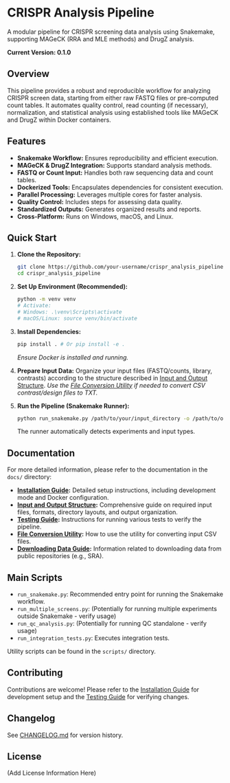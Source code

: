 # CRISPR Analysis Pipeline

A modular pipeline for CRISPR screening data analysis using Snakemake, supporting MAGeCK (RRA and MLE methods) and DrugZ analysis.

**Current Version: 0.1.0**

## Overview

This pipeline provides a robust and reproducible workflow for analyzing CRISPR screen data, starting from either raw FASTQ files or pre-computed count tables. It automates quality control, read counting (if necessary), normalization, and statistical analysis using established tools like MAGeCK and DrugZ within Docker containers.

## Features

-   **Snakemake Workflow:** Ensures reproducibility and efficient execution.
-   **MAGeCK & DrugZ Integration:** Supports standard analysis methods.
-   **FASTQ or Count Input:** Handles both raw sequencing data and count tables.
-   **Dockerized Tools:** Encapsulates dependencies for consistent execution.
-   **Parallel Processing:** Leverages multiple cores for faster analysis.
-   **Quality Control:** Includes steps for assessing data quality.
-   **Standardized Outputs:** Generates organized results and reports.
-   **Cross-Platform:** Runs on Windows, macOS, and Linux.

## Quick Start

1.  **Clone the Repository:**
    ```bash
    git clone https://github.com/your-username/crispr_analysis_pipeline.git
    cd crispr_analysis_pipeline
    ```

2.  **Set Up Environment (Recommended):**
    ```bash
    python -m venv venv
    # Activate:
    # Windows: .\venv\Scripts\activate
    # macOS/Linux: source venv/bin/activate
    ```

3.  **Install Dependencies:**
    ```bash
    pip install . # Or pip install -e . 
    ```
    *Ensure Docker is installed and running.*

4.  **Prepare Input Data:**
    Organize your input files (FASTQ/counts, library, contrasts) according to the structure described in [Input and Output Structure](docs/INPUT_OUTPUT.md).
    *Use the [File Conversion Utility](docs/FILE_CONVERSION.md) if needed to convert CSV contrast/design files to TXT.*

5.  **Run the Pipeline (Snakemake Runner):**
    ```bash
    python run_snakemake.py /path/to/your/input_directory -o /path/to/output -j <num_cores>
    ```
    The runner automatically detects experiments and input types.

## Documentation

For more detailed information, please refer to the documentation in the `docs/` directory:

-   **[Installation Guide](docs/INSTALL.md):** Detailed setup instructions, including development mode and Docker configuration.
-   **[Input and Output Structure](docs/INPUT_OUTPUT.md):** Comprehensive guide on required input files, formats, directory layouts, and output organization.
-   **[Testing Guide](docs/TESTING.md):** Instructions for running various tests to verify the pipeline.
-   **[File Conversion Utility](docs/FILE_CONVERSION.md):** How to use the utility for converting input CSV files.
-   **[Downloading Data Guide](docs/DOWNLOADING_DATA.md):** Information related to downloading data from public repositories (e.g., SRA).

## Main Scripts

-   `run_snakemake.py`: Recommended entry point for running the Snakemake workflow.
-   `run_multiple_screens.py`: (Potentially for running multiple experiments outside Snakemake - verify usage)
-   `run_qc_analysis.py`: (Potentially for running QC standalone - verify usage)
-   `run_integration_tests.py`: Executes integration tests.

Utility scripts can be found in the `scripts/` directory.

## Contributing

Contributions are welcome! Please refer to the [Installation Guide](docs/INSTALL.md) for development setup and the [Testing Guide](docs/TESTING.md) for verifying changes.

## Changelog

See [CHANGELOG.md](CHANGELOG.md) for version history.

## License

(Add License Information Here)
